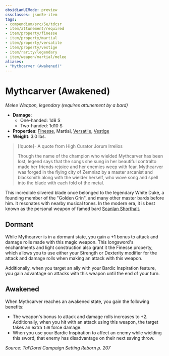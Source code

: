 ```yaml
---
obsidianUIMode: preview
cssclasses: json5e-item
tags:
- compendium/src/5e/tdcsr
- item/attunement/required
- item/property/finesse
- item/property/martial
- item/property/versatile
- item/property/vestige
- item/rarity/legendary
- item/weapon/martial/melee
aliases: 
- "Mythcarver (Awakened)"
---
```

# Mythcarver (Awakened)
*Melee Weapon, legendary (requires attunement by a bard)*  

- **Damage**:
  - One-handed: 1d8 S
  - Two-handed: 1d10 S
- **Properties**: [Finesse](/Systems/5e/rules/item-properties.md#Finesse), Martial, [Versatile](/Systems/5e/rules/item-properties.md#Versatile), [Vestige](/Systems/5e/rules/item-properties.md#Vestige)
- **Weight**: 3.0 lbs.

> [!quote]- A quote from High Curator Jorum Irrelios  
> 
> Though the name of the champion who wielded Mythcarver has been lost, legend says that the songs she sung in her beautiful contralto made her friends rejoice and her enemies weep with fear. Mythcarver was forged in the flying city of Zemniaz by a master arcanist and blacksmith along with the wielder herself, who wove song and spell into the blade with each fold of the metal.

This incredible silvered blade once belonged to the legendary White Duke, a founding member of the "Golden Grin", and many other master bards before him. It resonates with nearby musical tones. In the modern era, it is best known as the personal weapon of famed bard [Scanlan Shorthalt](/Systems/5e/bestiary/npc/scanlan-shorthalt-tdcsr.md).

## Dormant

While Mythcarver is in a dormant state, you gain a +1 bonus to attack and damage rolls made with this magic weapon. This longsword's enchantments and light construction also grant it the Finesse property, which allows you to use either your Strength or Dexterity modifier for the attack and damage rolls when making an attack with this weapon.

Additionally, when you target an ally with your Bardic Inspiration feature, you gain advantage on attacks with this weapon until the end of your turn.

## Awakened

When Mythcarver reaches an awakened state, you gain the following benefits:

- The weapon's bonus to attack and damage rolls increases to +2. Additionally, when you hit with an attack using this weapon, the target takes an extra `1d6` force damage.  
- When you use your Bardic Inspiration to affect an enemy while wielding this sword, that enemy has disadvantage on their next saving throw.  

*Source: Tal'Dorei Campaign Setting Reborn p. 207*